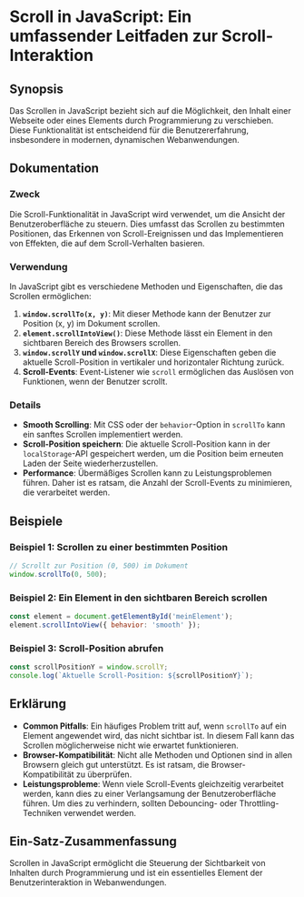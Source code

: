 <!--
Meta Description: # Scroll in JavaScript: Ein umfassender Leitfaden zur Scroll-Interaktion ## Synopsis Das Scrollen in JavaScript bezieht sich auf die Möglichkeit, den ...
Meta Keywords: scroll, die, scrollen, der, position
-->

# Scroll in JavaScript: Ein umfassender Leitfaden zur Scroll-Interaktion

## Synopsis
Das Scrollen in JavaScript bezieht sich auf die Möglichkeit, den Inhalt einer Webseite oder eines Elements durch Programmierung zu verschieben. Diese Funktionalität ist entscheidend für die Benutzererfahrung, insbesondere in modernen, dynamischen Webanwendungen.

## Dokumentation
### Zweck
Die Scroll-Funktionalität in JavaScript wird verwendet, um die Ansicht der Benutzeroberfläche zu steuern. Dies umfasst das Scrollen zu bestimmten Positionen, das Erkennen von Scroll-Ereignissen und das Implementieren von Effekten, die auf dem Scroll-Verhalten basieren.

### Verwendung
In JavaScript gibt es verschiedene Methoden und Eigenschaften, die das Scrollen ermöglichen:

1. **`window.scrollTo(x, y)`**: Mit dieser Methode kann der Benutzer zur Position (x, y) im Dokument scrollen.
2. **`element.scrollIntoView()`**: Diese Methode lässt ein Element in den sichtbaren Bereich des Browsers scrollen.
3. **`window.scrollY` und `window.scrollX`**: Diese Eigenschaften geben die aktuelle Scroll-Position in vertikaler und horizontaler Richtung zurück.
4. **Scroll-Events**: Event-Listener wie `scroll` ermöglichen das Auslösen von Funktionen, wenn der Benutzer scrollt.

### Details
- **Smooth Scrolling**: Mit CSS oder der `behavior`-Option in `scrollTo` kann ein sanftes Scrollen implementiert werden.
- **Scroll-Position speichern**: Die aktuelle Scroll-Position kann in der `localStorage`-API gespeichert werden, um die Position beim erneuten Laden der Seite wiederherzustellen.
- **Performance**: Übermäßiges Scrollen kann zu Leistungsproblemen führen. Daher ist es ratsam, die Anzahl der Scroll-Events zu minimieren, die verarbeitet werden.

## Beispiele
### Beispiel 1: Scrollen zu einer bestimmten Position

```javascript
// Scrollt zur Position (0, 500) im Dokument
window.scrollTo(0, 500);
```

### Beispiel 2: Ein Element in den sichtbaren Bereich scrollen

```javascript
const element = document.getElementById('meinElement');
element.scrollIntoView({ behavior: 'smooth' });
```

### Beispiel 3: Scroll-Position abrufen

```javascript
const scrollPositionY = window.scrollY;
console.log(`Aktuelle Scroll-Position: ${scrollPositionY}`);
```

## Erklärung
- **Common Pitfalls**: Ein häufiges Problem tritt auf, wenn `scrollTo` auf ein Element angewendet wird, das nicht sichtbar ist. In diesem Fall kann das Scrollen möglicherweise nicht wie erwartet funktionieren.
- **Browser-Kompatibilität**: Nicht alle Methoden und Optionen sind in allen Browsern gleich gut unterstützt. Es ist ratsam, die Browser-Kompatibilität zu überprüfen.
- **Leistungsprobleme**: Wenn viele Scroll-Events gleichzeitig verarbeitet werden, kann dies zu einer Verlangsamung der Benutzeroberfläche führen. Um dies zu verhindern, sollten Debouncing- oder Throttling-Techniken verwendet werden.

## Ein-Satz-Zusammenfassung
Scrollen in JavaScript ermöglicht die Steuerung der Sichtbarkeit von Inhalten durch Programmierung und ist ein essentielles Element der Benutzerinteraktion in Webanwendungen.